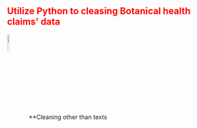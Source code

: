 <h2 style='color:red'> Utilize Python to cleasing Botanical health claims' data </h2> 
<img style="vertical-align:middle" src="https://user-images.githubusercontent.com/65596664/154809596-a7527236-4775-4832-bf69-7eba010c968a.png" width=10% height=10%>**Cleaning other than texts

